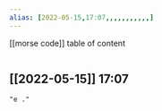 ```yaml
---
alias: [2022-05-15,17:07,,,,,,,,,,,]
---
```

[[morse code]]
table of content
```toc
```

[[2022-05-15]] 17:07
- 
```query
"e ."
```